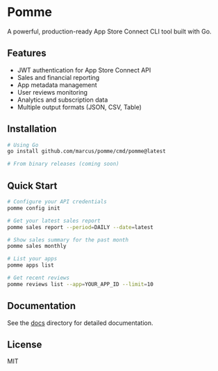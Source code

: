 # Pomme

A powerful, production-ready App Store Connect CLI tool built with Go.

## Features

- JWT authentication for App Store Connect API
- Sales and financial reporting
- App metadata management
- User reviews monitoring
- Analytics and subscription data
- Multiple output formats (JSON, CSV, Table)

## Installation

```bash
# Using Go
go install github.com/marcus/pomme/cmd/pomme@latest

# From binary releases (coming soon)
```

## Quick Start

```bash
# Configure your API credentials
pomme config init

# Get your latest sales report
pomme sales report --period=DAILY --date=latest

# Show sales summary for the past month
pomme sales monthly

# List your apps
pomme apps list

# Get recent reviews
pomme reviews list --app=YOUR_APP_ID --limit=10
```

## Documentation

See the [docs](./docs) directory for detailed documentation.

## License

MIT
